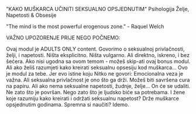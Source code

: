 "KAKO MUŠKARCA UČINITI SEKSUALNO OPSJEDNUTIM" Psihologija Želje,
Napetosti & Obsesije

"The mind is the most powerful erogenous zone." - Raquel Welch

VAŽNO UPOZORENJE PRIJE NEGO POČNEMO:

Ovaj modul je ADULTS ONLY content. Govorimo o seksualnoj privlačnosti,
želji, i napetosti. Ništa eksplicitno. Ništa vulgarno. Ali direktno,
iskreno, i bez šećera. Ako nisi ugodna sa ovom temom - možeš skip-ati
ovaj bonus modul. Ali ako želiš razumjeti kako kreirati seksualnu
opsesiju kod muškarca... Ovo je modul za tebe. Jer evo istine koju Nitko
ne govori: Emocionalna veza je važna. Ali seksualna privlačnost je ono
što ga drži. Možeš biti savršena cura na papiru. Ali ako nema seksualne
napetosti, žudnje, želje... On će se udaliti. Ne zato što je površan.
Nego zato što je ljudsko biće sa potrebama. I žene koje razumiju kako
kreirati i održati seksualnu napetost? Drže muškarce opsjednutim
godinama. Spremna si naučiti? Idemo.

